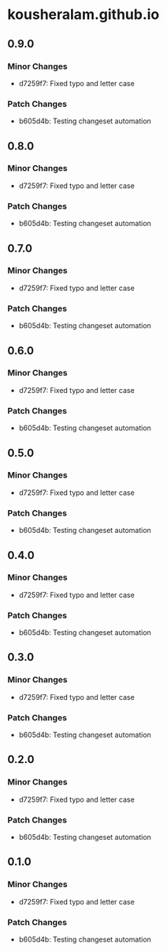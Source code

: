# kousheralam.github.io

## 0.9.0

### Minor Changes

- d7259f7: Fixed typo and letter case

### Patch Changes

- b605d4b: Testing changeset automation

## 0.8.0

### Minor Changes

- d7259f7: Fixed typo and letter case

### Patch Changes

- b605d4b: Testing changeset automation

## 0.7.0

### Minor Changes

- d7259f7: Fixed typo and letter case

### Patch Changes

- b605d4b: Testing changeset automation

## 0.6.0

### Minor Changes

- d7259f7: Fixed typo and letter case

### Patch Changes

- b605d4b: Testing changeset automation

## 0.5.0

### Minor Changes

- d7259f7: Fixed typo and letter case

### Patch Changes

- b605d4b: Testing changeset automation

## 0.4.0

### Minor Changes

- d7259f7: Fixed typo and letter case

### Patch Changes

- b605d4b: Testing changeset automation

## 0.3.0

### Minor Changes

- d7259f7: Fixed typo and letter case

### Patch Changes

- b605d4b: Testing changeset automation

## 0.2.0

### Minor Changes

- d7259f7: Fixed typo and letter case

### Patch Changes

- b605d4b: Testing changeset automation

## 0.1.0

### Minor Changes

- d7259f7: Fixed typo and letter case

### Patch Changes

- b605d4b: Testing changeset automation
